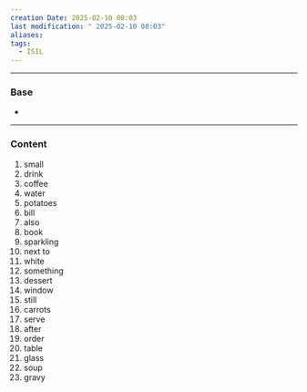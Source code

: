```yaml
---
creation Date: 2025-02-10 08:03
last modification: " 2025-02-10 08:03"
aliases: 
tags:
  - ISIL
---
```

___
### Base
- 
___
### Content

1. small
2. drink
3. coffee
4. water
5. potatoes
6. bill
7. also
8. book
9. sparkling
10. next to
11. white
12. something
13. dessert
14. window
15. still
16. carrots
17. serve
18. after
19. order
20. table
21. glass
22. soup
23. gravy